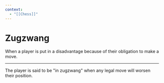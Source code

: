 ```yaml
---
context:
  - "[[Chess]]"
---
```


# Zugzwang

When a player is put in a disadvantage because of their obligation to make a move.

---

The player is said to be "in zugzwang" when any legal move will worsen their position.
